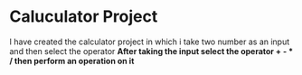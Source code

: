 <h1>Caluculator Project</h1>
<p>I have created the calculator project in which i take two number as an input and then select the operator <b> After taking the input select the operator + - * / then perform an operation on it  <p>
<b>
